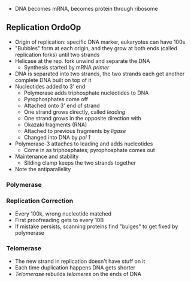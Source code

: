 - DNA becomes mRNA, becomes protein through ribosome
## Replication OrdoOp
- Origin of replication: specific DNA marker, eukaryotes can have 100s
- "Bubbles" form at each origin, and they grow at both ends (called replication forks) until two strands
- Helicase at the rep. fork unwind and separate the DNA
 	- Synthesis started by mRNA *primer*
- DNA is separated into two strands, the two strands each get another complete DNA built on top of it
- Nucleotides added to 3' end
	- Polymerase adds triphosphate nucleotides to DNA
	- Pyrophosphates come off
	- Attached onto 3' end of strand
	- One strand grows directly, called *leading*
	- One strand grows in the opposite direction with
	- Okazaki fragments (RNA)
	- Attached to previous fragments by *ligase*
	- Changed into DNA by *pol 1*
- Polymerase-3 attaches to leading and adds nucleotides
	- Come in as triphosphates; pyrophosphate comes out
- Maintenance and stability
	- Sliding clamp keeps the two strands together
- Note the antiparallelity
### Polymerase

### Replication Correction
- Every 100k, wrong nucleotide matched
- First proofreading gets to every 10B
- If mistake persists, scanning proteins find "bulges" to get fixed by polymerase
### Telomerase
- The new strand in replication doesn't have stuff on it
- Each time duplication happens DNA gets shorter
- *Telomerase* rebuilds *telomeres* on the ends of DNA